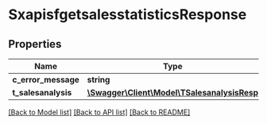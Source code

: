 # SxapisfgetsalesstatisticsResponse

## Properties
Name | Type | Description | Notes
------------ | ------------- | ------------- | -------------
**c_error_message** | **string** |  | [optional] 
**t_salesanalysis** | [**\Swagger\Client\Model\TSalesanalysisResp**](TSalesanalysisResp.md) |  | [optional] 

[[Back to Model list]](../README.md#documentation-for-models) [[Back to API list]](../README.md#documentation-for-api-endpoints) [[Back to README]](../README.md)


